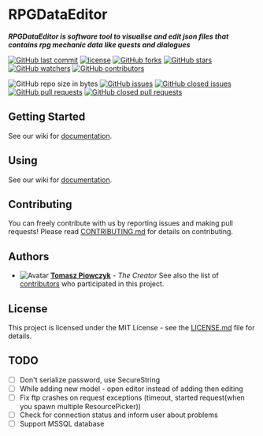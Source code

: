 # RPGDataEditor

***RPGDataEditor is software tool to visualise and edit json files that contains rpg mechanic data like quests and dialogues***

[![GitHub last commit](https://img.shields.io/github/last-commit/Prastiwar/RPGDataEditor.svg?label=Updated&style=flat-square&longCache=true)](https://github.com/Prastiwar/RPGDataEditor/commits/master)
[![license](https://img.shields.io/github/license/Prastiwar/RPGDataEditor.svg?style=flat-square&longCache=true)](https://github.com/Prastiwar/RPGDataEditor/blob/master/LICENSE)
[![GitHub forks](https://img.shields.io/github/forks/Prastiwar/RPGDataEditor.svg?style=social&label=Fork&longCache=true)](https://github.com/Prastiwar/RPGDataEditor/fork)
[![GitHub stars](https://img.shields.io/github/stars/Prastiwar/RPGDataEditor.svg?style=social&label=★Star&longCache=true)](https://github.com/Prastiwar/RPGDataEditor/stargazers)
[![GitHub watchers](https://img.shields.io/github/watchers/Prastiwar/RPGDataEditor.svg?style=social&labelWatcher&longCache=true)](https://github.com/Prastiwar/RPGDataEditor/watchers)
[![GitHub contributors](https://img.shields.io/github/contributors/Prastiwar/RPGDataEditor.svg?style=social&longCache=true)](https://github.com/Prastiwar/RPGDataEditor/contributors)

![GitHub repo size in bytes](https://img.shields.io/github/repo-size/Prastiwar/RPGDataEditor.svg?style=flat-square&longCache=true)
[![GitHub issues](https://img.shields.io/github/issues/Prastiwar/RPGDataEditor.svg?style=flat-square&longCache=true)](https://github.com/Prastiwar/RPGDataEditor/issues)
[![GitHub closed issues](https://img.shields.io/github/issues-closed/Prastiwar/RPGDataEditor.svg?style=flat-square&longCache=true)](https://github.com/Prastiwar/RPGDataEditor/issues)
[![GitHub pull requests](https://img.shields.io/github/issues-pr/Prastiwar/RPGDataEditor.svg?style=flat-square&longCache=true)](https://github.com/Prastiwar/RPGDataEditor/pulls)
[![GitHub closed pull requests](https://img.shields.io/github/issues-pr-closed/Prastiwar/RPGDataEditor.svg?style=flat-square&longCache=true)](https://github.com/Prastiwar/RPGDataEditor/pulls)

## Getting Started

See our wiki for [documentation](https://github.com/Prastiwar/RPGDataEditor/wiki).


## Using

See our wiki for [documentation](https://github.com/Prastiwar/RPGDataEditor/wiki).


## Contributing

You can freely contribute with us by reporting issues and making pull requests!
Please read [CONTRIBUTING.md](https://github.com/Prastiwar/RPGDataEditor/blob/master/.github/CONTRIBUTING.md) for details on contributing.

## Authors

* ![Avatar](https://avatars3.githubusercontent.com/u/33370172?s=40&v=4)  [**Tomasz Piowczyk**](https://github.com/Prastiwar) - *The Creator*
See also the list of [contributors](https://github.com/Prastiwar/RPGDataEditor/contributors) who participated in this project.

## License

This project is licensed under the MIT License - see the [LICENSE.md](https://github.com/Prastiwar/RPGDataEditor/blob/master/LICENSE) file for details.

## TODO

- [ ] Don't serialize password, use SecureString
- [ ] While adding new model - open editor instead of adding then editing
- [ ] Fix ftp crashes on request exceptions (timeout, started request(when you spawn multiple ResourcePicker))
- [ ] Check for connection status and inform user about problems
- [ ] Support MSSQL database